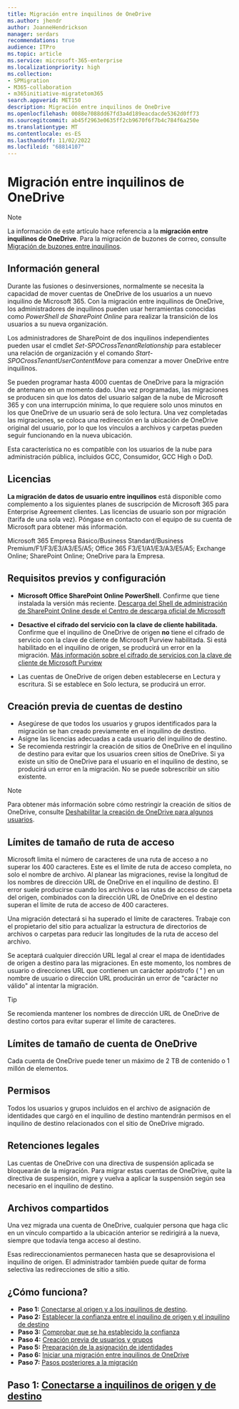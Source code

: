 ```yaml
---
title: Migración entre inquilinos de OneDrive
ms.author: jhendr
author: JoanneHendrickson
manager: serdars
recommendations: true
audience: ITPro
ms.topic: article
ms.service: microsoft-365-enterprise
ms.localizationpriority: high
ms.collection:
- SPMigration
- M365-collaboration
- m365initiative-migratetom365
search.appverid: MET150
description: Migración entre inquilinos de OneDrive
ms.openlocfilehash: 0088e7088dd67fd3a4d189eacdacde5362d0ff73
ms.sourcegitcommit: ab45f2963e0635ff2cb9670f6f7b4c784f6a250e
ms.translationtype: MT
ms.contentlocale: es-ES
ms.lasthandoff: 11/02/2022
ms.locfileid: "68814107"
---
```

# <a name="cross-tenant-onedrive-migration"></a>Migración entre inquilinos de OneDrive

>[!Note]
> La información de este artículo hace referencia a la **migración entre inquilinos de OneDrive**. Para la migración de buzones de correo, consulte [Migración de buzones entre inquilinos](/microsoft-365/enterprise/cross-tenant-mailbox-migration).

## <a name="overview"></a>Información general

Durante las fusiones o desinversiones, normalmente se necesita la capacidad de mover cuentas de OneDrive de los usuarios a un nuevo inquilino de Microsoft 365. Con la migración entre inquilinos de OneDrive, los administradores de inquilinos pueden usar herramientas conocidas como *PowerShell de SharePoint Online* para realizar la transición de los usuarios a su nueva organización.

Los administradores de SharePoint de dos inquilinos independientes pueden usar el cmdlet *Set-SPOCrossTenantRelationship* para establecer una relación de organización y el comando *Start-SPOCrossTenantUserContentMove* para comenzar a mover OneDrive entre inquilinos.

Se pueden programar hasta 4000 cuentas de OneDrive para la migración de antemano en un momento dado. Una vez programadas, las migraciones se producen sin que los datos del usuario salgan de la nube de Microsoft 365 y con una interrupción mínima, lo que requiere solo unos minutos en los que OneDrive de un usuario será de solo lectura. Una vez completadas las migraciones, se coloca una redirección en la ubicación de OneDrive original del usuario, por lo que los vínculos a archivos y carpetas pueden seguir funcionando en la nueva ubicación. 

Esta característica no es compatible con los usuarios de la nube para administración pública, incluidos GCC, Consumidor, GCC High o DoD.

## <a name="licensing"></a>Licencias

**La migración de datos de usuario entre inquilinos** está disponible como complemento a los siguientes planes de suscripción de Microsoft 365 para Enterprise Agreement clientes. Las licencias de usuario son por migración (tarifa de una sola vez). Póngase en contacto con el equipo de su cuenta de Microsoft para obtener más información.
 
Microsoft 365 Empresa Básico/Business Standard/Business Premium/F1/F3/E3/A3/E5/A5; Office 365 F3/E1/A1/E3/A3/E5/A5; Exchange Online; SharePoint Online; OneDrive para la Empresa.


## <a name="prerequisites-and-settings"></a>Requisitos previos y configuración

- **Microsoft Office SharePoint Online PowerShell**. Confirme que tiene instalada la versión más reciente. [Descarga del Shell de administración de SharePoint Online desde el Centro de descarga oficial de Microsoft](/download/details.aspx?id=35588)

- **Desactive el cifrado del servicio con la clave de cliente habilitada.** Confirme que el inquilino de OneDrive de origen **no** tiene el cifrado de servicio con la clave de cliente de Microsoft Purview habilitada. Si está habilitado en el inquilino de origen, se producirá un error en la migración. [Más información sobre el cifrado de servicios con la clave de cliente de Microsoft Purview](/microsoft-365/compliance/customer-key-overview)

- Las cuentas de OneDrive de origen deben establecerse en Lectura y escritura. Si se establece en Solo lectura, se producirá un error.

## <a name="pre-create-target-accounts"></a>Creación previa de cuentas de destino

- Asegúrese de que todos los usuarios y grupos identificados para la migración se han creado previamente en el inquilino de destino.
- Asigne las licencias adecuadas a cada usuario del inquilino de destino.
- Se recomienda restringir la creación de sitios de OneDrive en el inquilino de destino para evitar que los usuarios creen sitios de OneDrive. Si ya existe un sitio de OneDrive para el usuario en el inquilino de destino, se producirá un error en la migración.  No se puede sobrescribir un sitio existente.

>[!Note]
>Para obtener más información sobre cómo restringir la creación de sitios de OneDrive, consulte [Deshabilitar la creación de OneDrive para algunos usuarios](/sharepoint/manage-user-profiles#disable-onedrive-creation-for-some-users).


## <a name="path-size-limits"></a>Límites de tamaño de ruta de acceso

Microsoft limita el número de caracteres de una ruta de acceso a no superar los 400 caracteres. Este es el límite de ruta de acceso completa, no solo el nombre de archivo. Al planear las migraciones, revise la longitud de los nombres de dirección URL de OneDrive en el inquilino de destino. El error suele producirse cuando los archivos o las rutas de acceso de carpeta del origen, combinados con la dirección URL de OneDrive en el destino superan el límite de ruta de acceso de 400 caracteres. 

Una migración detectará si ha superado el límite de caracteres. Trabaje con el propietario del sitio para actualizar la estructura de directorios de archivos o carpetas para reducir las longitudes de la ruta de acceso del archivo.

Se aceptará cualquier dirección URL legal al crear el mapa de identidades de origen a destino para las migraciones. En este momento, los nombres de usuario o direcciones URL que contienen un carácter apóstrofo ( **'** ) en un nombre de usuario o dirección URL producirán un error de "carácter no válido" al intentar la migración.

>[!Tip]
>Se recomienda mantener los nombres de dirección URL de OneDrive de destino cortos para evitar superar el límite de caracteres.

## <a name="onedrive-account-size-limits"></a>Límites de tamaño de cuenta de OneDrive
Cada cuenta de OneDrive puede tener un máximo de 2 TB de contenido o 1 millón de elementos.


## <a name="permissions"></a>Permisos

Todos los usuarios y grupos incluidos en el archivo de asignación de identidades que cargó en el inquilino de destino mantendrán permisos en el inquilino de destino relacionados con el sitio de OneDrive migrado.

## <a name="legal-holds"></a>Retenciones legales
Las cuentas de OneDrive con una directiva de suspensión aplicada se bloquearán de la migración.
Para migrar estas cuentas de OneDrive, quite la directiva de suspensión, migre y vuelva a aplicar la suspensión según sea necesario en el inquilino de destino.

## <a name="shared-files"></a>Archivos compartidos

Una vez migrada una cuenta de OneDrive, cualquier persona que haga clic en un vínculo compartido a la ubicación anterior se redirigirá a la nueva, siempre que todavía tenga acceso al destino. 

Esas redireccionamientos permanecen hasta que se desaprovisiona el inquilino de origen. El administrador también puede quitar de forma selectiva las redirecciones de sitio a sitio.

## <a name="how-does-it-work"></a>¿Cómo funciona?

- **Paso 1:** [Conectarse al origen y a los inquilinos de destino](cross-tenant-onedrive-migration-step1.md).  
- **Paso 2:** [Establecer la confianza entre el inquilino de origen y el inquilino de destino](cross-tenant-onedrive-migration-step2.md) 
- **Paso 3:** [Comprobar que se ha establecido la confianza](cross-tenant-onedrive-migration-step3.md) 
- **Paso 4:** [Creación previa de usuarios y grupos](cross-tenant-onedrive-migration-step4.md)  
- **Paso 5:** [Preparación de la asignación de identidades](cross-tenant-onedrive-migration-step5.md)
- **Paso 6:** [Iniciar una migración entre inquilinos de OneDrive](cross-tenant-onedrive-migration-step6.md)
- **Paso 7:** [Pasos posteriores a la migración](cross-tenant-onedrive-migration-step7.md)

## <a name="step-1-connect-to-source-and-target-tenants"></a>Paso 1: [Conectarse a inquilinos de origen y de destino](cross-tenant-onedrive-migration-step1.md)